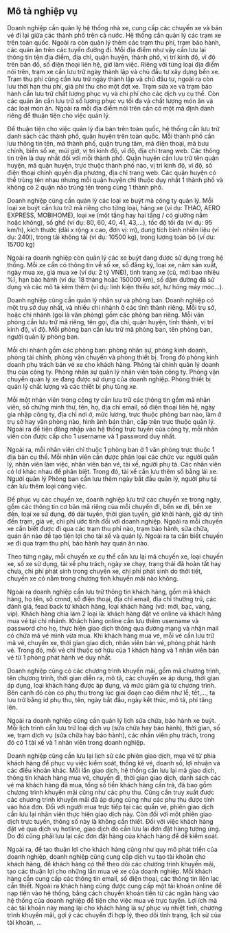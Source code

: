 ## Mô tả nghiệp vụ


Doanh nghiệp cần quản lý hệ thống nhà xe, cung cấp các chuyến xe và bán vé đi lại giữa các thành phố trên cả nước. Hệ thống cần quản lý các trạm xe trên toàn quốc. Ngoài ra còn quản lý thêm các trạm thu phí, trạm bảo hành, các quán ăn trên các tuyến đường đi. Mỗi địa điểm như vậy cần lưu lại thông tin tên địa điểm, địa chỉ, quận huyện, thành phố, vị trí kinh độ, vĩ độ trên bản đồ, số điện thoại liên hệ, giờ làm việc. Riêng với từng loại địa điểm nói trên, trạm xe cần lưu trữ ngày thành lập và chủ đầu tư xây dựng bến xe. Trạm thu phí cũng cần lưu trữ ngày thành lập và chủ đầu tư, ngoài ra còn lưu thời hạn thu phí, giá phí thu cho một đợt xe. Trạm sửa xe và trạm bảo hành cần lưu trữ chất lượng phục vụ và chi phí cho các dịch vụ cụ thể. Còn các quán ăn cần lưu trữ số lượng phục vụ tối đa và chất lượng món ăn và các loại món ăn. Ngoài ra mỗi địa điểm nói trên cần có một mã định danh riêng để thuận tiện cho việc quản lý.

Để thuận tiện cho việc quản lý địa bàn trên toàn quốc, hệ thống cần lưu trữ danh sách các thành phố, quận huyện trên toàn quốc. Mỗi thành phố cần lưu thông tin tên, mã thành phố, quận trung tâm, mã điện thoại, mã bưu chính, biển số xe, múi giờ, vị trí kinh độ, vĩ độ, địa chỉ trang web. Các thông tin trên là duy nhất đối với mỗi thành phố. Quận huyện cần lưu trữ tên quận huyện, mã quận huyện, trực thuộc thành phố nào, vị trí kinh độ, vĩ độ, số điện thoại chính quyền địa phương, địa chỉ trang web. Các quận huyện có thể trùng tên nhau nhưng mỗi quận huyện chỉ thuộc duy nhất 1 thành phố và không có 2 quận nào trùng tên trong cùng 1 thành phố.

Doanh nghiệp cũng cần quản lý các loại xe buýt mà công ty quản lý. Mỗi loại xe buýt cần lưu trữ mã riêng cho từng loại, hãng xe (ví dụ: THAO, AERO EXPRESS, MOBIHOME), loại xe (một tầng hay hai tầng / có giường nằm hoặc không), số ghế (ví dụ: 80, 60, 40, 41, 43,...), tốc độ tối đa (ví dụ: 95 km/h), kích thước (dài x rộng x cao, đơn vị: m), dung tích bình nhiên liệu (ví dụ: 240l), trọng tải không tải (ví dụ: 10500 kg), trọng lượng toàn bộ (ví dụ: 15700 kg)

Ngoài ra doanh nghiệp còn quản lý các xe buýt đang được sử dụng trong hệ thống. Mỗi xe cần có thông tin về số xe, số đăng ký, loại xe, năm sản xuất, ngày mua xe, giá mua xe (ví dụ: 2 tỷ VNĐ), tình trạng xe (cũ, mới bao nhiêu %), hạn bảo hành (ví dụ: 18 tháng hoặc 150000 km), số dặm đường đã sử dụng và các mô tả kèm thêm (ví dụ: linh kiện thiếu sót, hư hỏng máy móc...).

Doanh nghiệp cũng cần quản lý nhân sự và phòng ban. Doanh nghiệp có một trụ sở duy nhất, và nhiều chi nhánh ở các tỉnh thành riêng. Mỗi trụ sở, hoặc chi nhánh (gọi là văn phòng) gồm các phòng ban riêng. Mỗi văn phòng cần lưu trữ mã riêng, tên gọi, địa chỉ, quận huyện, tỉnh thành, vị trí kinh độ, vĩ độ. Mỗi phòng ban cần lưu trữ mã phòng ban, tên phòng ban, người quản lý phòng ban.

Mỗi chi nhánh gồm các phòng ban: phòng nhân sự, phòng kinh doanh, phòng tài chính, phòng vận chuyển và phòng thiết bị. Trong đó phòng kinh doanh phụ trách bán vé xe cho khách hàng. Phòng tài chính quản lý doanh thu của công ty. Phòng nhân sự quản lý nhân viên toàn công ty. Phòng vận chuyển quản lý xe đang được sử dụng của doanh nghiệp. Phòng thiết bị quản lý chất lượng và các thiết bị phụ tùng xe.

Mỗi một nhân viên trong công ty cần lưu trữ các thông tin gồm mã nhân viên, số chứng minh thư, tên, họ, địa chỉ email, số điện thoại liên hệ, ngày gia nhập công ty, địa chỉ nơi ở, mức lương, trực thuộc phòng ban nào, làm ở trụ sở hay văn phòng nào, hình ảnh bán thân, cấp trên trực thuộc quản lý. Ngoài ra để tiện đăng nhập vào hệ thống trực tuyến của công ty, mỗi nhân viên còn được cấp cho 1 username và 1 password duy nhất.

Ngoài ra, mỗi nhân viên chỉ thuộc 1 phòng ban ở 1 văn phòng trực thuộc 1 địa bàn cụ thể. Mỗi nhân viên cần được phân loại các chức vụ: người quản lý, nhân viên làm việc, nhân viên bán vé, tài xế, người phụ tá. Các nhân viên có Id khác nhau để phân biệt. Trong đó, tài xế cần lưu thêm số bằng lái xe. Người quản lý Phòng ban cần lưu thêm ngày bắt đầu quản lý, người phụ tá cần lưu thêm loại công việc.

Để phục vụ các chuyến xe, doanh nghiệp lưu trữ các chuyến xe trong ngày, gồm các thông tin cơ bản mã riêng của mỗi chuyến đi, bến xe đi, bến xe đến, loại xe sử dụng, độ dài tuyến, thời gian tuyến, giờ khởi hành, giờ dự tính đến trạm, giá vé, chi phí ước tính đối với doanh nghiệp. Ngoài ra mỗi chuyến xe cần biết được đi qua các trạm thu phí nào, trạm bảo hành, sửa chữa, quán ăn nào để tạo tiện lợi cho tài xế và quản lý. Ngoài ra ta cần biết chuyến xe đi qua trạm thu phí, bảo hành hay quán ăn nào.

Theo từng ngày, mỗi chuyến xe cụ thể cần lưu lại mã chuyến xe, loại chuyến xe, số xe sử dụng, tài xế phụ trách, ngày xe chạy, trạng thái đã hoàn tất hay chưa, chi phí phát sinh trong chuyến xe, chi phí phát sinh do thời tiết, chuyến xe có nằm trong chương tình khuyến mãi nào không.

Ngoài ra doanh nghiệp cần lưu trữ thông tin khách hàng, gồm mã khách hàng, họ tên, số cmnd, số điện thoại, địa chỉ email, địa chỉ thường trú, các đánh giá, fead back từ khách hàng, loại khách hàng (vd: mới, bạc, vàng, vip). Khách hàng chia làm 2 loại là: khách hàng đặt vé online và khách hàng mua vé tại chi nhánh. Khách hàng online cần lưu thêm username và password cho họ, thực hiện giao dịch thông qua đường mạng và nhận mail có chứa mã vé mình vừa mua. Khi khách hàng mua vé, mỗi vé cần lưu trữ mã vé, chuyến xe, thời gian giao dịch, nhân viên bán vé, phòng phát hành vé. Trong đó, mỗi vé chỉ thuộc sở hữu của 1 khách hàng và 1 nhân viên bán vé từ 1 phòng phát hành vé duy nhất.

Doanh nghiệp cũng có các chương trình khuyến mãi, gồm mã chương trình, tên chương trình, thời gian diễn ra, mô tả, các chuyến xe áp dụng, thời gian áp dụng, loại khách hàng được áp đụng, và mức giảm giá từ chương trình. Bên cạnh đó còn có phụ thu trong lúc giai đoạn cao điểm như lễ, tết,…, ta lưu trữ bằng id phụ thu, tên, ngày bắt đầu, ngày kết thúc, mô tả, phí tăng lên.

Ngoài ra doanh nghiệp cũng cần quản lý lịch sửa chữa, bảo hành xe buýt. Mỗi lịch trình cần lưu trữ loại dịch vụ (sửa chữa hay bảo hành), thời gian, số xe, trạm dịch vụ (sửa chữa hay bảo hành), các nhân viên phụ trách, trong đó có 1 tài xế và 1 nhân viên trong doanh nghiệp.

Doanh nghiệp cũng cần lưu lại lịch sử các phiên giao dịch, mua vé từ phía khách hàng để phục vụ việc kiểm soát, thống kê vé, doanh số, lợi nhuận và các điều khoản khác. Mỗi lần giao dịch, hệ thống cần lưu lại mã giao dịch, thông tin khách hàng mua vé, chuyến đi, thời gian giao dịch, danh sách các vé mà khách hàng đã mua, tổng số tiền khách hàng cần trả, đã bao gồm chương trình khuyến mãi cũng như các phụ thu. Cũng cần truy xuất được các chương trình khuyến mãi đã áp dụng cũng như các phụ thu được tính vào hóa đơn. Đối với người mua trực tiếp tại các quần vé, phiên giao dịch cần lưu lại nhân viên thực hiện giao dịch này. Còn đối với một phiên giao dịch trực tuyến, thông số này là không cần thiết. Đối với việc khách hàng đặt vé qua dịch vụ hotline, giao dịch đó cần lưu lại đơn đặt hàng tương ứng. Do đó cũng phải lưu lại các đơn đặt hàng của khách hàng để dễ kiểm soát.

Ngoài ra, để tạo thuận lợi cho khách hàng cũng như quy mô phát triển của doanh nghiệp, doanh nghiệp cũng cung cấp dịch vụ tạo tài khoản cho khách hàng, để khách hàng có thể theo dõi các chương trình khuyến mãi, tạo các thuận lợi cho những lần mua vé xe của doanh nghiệp. Mỗi khách hàng cần cung cấp các thông tin email, số điện thoại, các thông tin liên lạc cần thiết. Ngoài ra khách hàng cũng được cung cấp một tài khoản online để nạp tiền vào hệ thống, bằng cách chuyển khoản tiền từ các ngân hàng vào hệ thống của doanh nghiệp để tiện cho việc mua vé trực tuyến. Lợi ích mà các tài khoản này mang lại cho khách hàng là sự phục vụ nhiệt tình, chương trình khuyến mãi, gợi ý các chuyến đi hợp lý, theo dõi tình trạng, lịch sử của tài khoản, …
